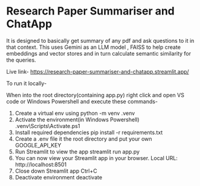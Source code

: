 # Research Paper Summariser and ChatApp

It is designed to basically get summary of any pdf and ask questions to it in that context.
This uses Gemini as an LLM model , FAISS to help create embeddings and vector stores and in turn calculate semantic similarity for the queries.

Live link- https://research-paper-summariser-and-chatapp.streamlit.app/

To run it locally-

When into the root directory(containing app.py) right click and open VS code or Windows Powershell and execute these commands-
1. Create a virtual env using
    python -m venv .venv
2. Activate the environment(in Windows Powershell)
   .venv\Scripts\Activate.ps1
3. Install required dependencies
   pip install -r requirements.txt
4. Create a .env file it the root directory and put your own GOOGLE_API_KEY
5. Run Streamlit to view the app
   streamlit run app.py
6. You can now view your Streamlit app in your browser.
  Local URL: http://localhost:8501
7. Close down Streamlit app
   Ctrl+C
8. Deactivate environment
   deactivate
